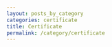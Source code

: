 ```yaml
---
layout: posts_by_category
categories: certificate
title: Certificate
permalink: /category/certificate
---
```

